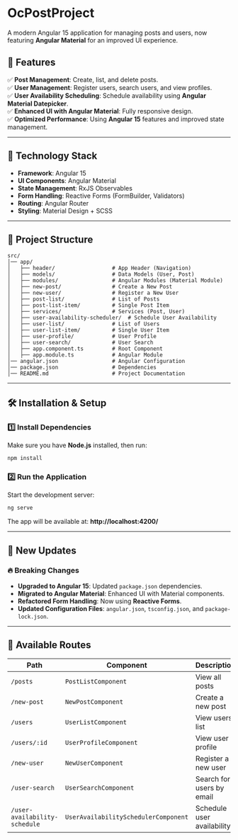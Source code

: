 # OcPostProject
A modern Angular 15 application for managing posts and users, now featuring **Angular Material** for an improved UI experience.

## 📌 Features
✅ **Post Management**: Create, list, and delete posts.  
✅ **User Management**: Register users, search users, and view profiles.  
✅ **User Availability Scheduling**: Schedule availability using **Angular Material Datepicker**.  
✅ **Enhanced UI with Angular Material**: Fully responsive design.  
✅ **Optimized Performance**: Using **Angular 15** features and improved state management.  

---

## 🚀 Technology Stack
- **Framework**: Angular 15
- **UI Components**: Angular Material
- **State Management**: RxJS Observables
- **Form Handling**: Reactive Forms (FormBuilder, Validators)
- **Routing**: Angular Router
- **Styling**: Material Design + SCSS

---

## 📂 Project Structure
```
src/
│── app/
│   ├── header/                  # App Header (Navigation)
│   ├── models/                  # Data Models (User, Post)
│   ├── modules/                 # Angular Modules (Material Module)
│   ├── new-post/                # Create a New Post
│   ├── new-user/                # Register a New User
│   ├── post-list/               # List of Posts
│   ├── post-list-item/          # Single Post Item
│   ├── services/                # Services (Post, User)
│   ├── user-availability-scheduler/  # Schedule User Availability
│   ├── user-list/               # List of Users
│   ├── user-list-item/          # Single User Item
│   ├── user-profile/            # User Profile
│   ├── user-search/             # User Search
│   ├── app.component.ts         # Root Component
│   ├── app.module.ts            # Angular Module
│── angular.json                 # Angular Configuration
│── package.json                 # Dependencies
│── README.md                    # Project Documentation
```

---

## 🛠 Installation & Setup
### 1️⃣ Install Dependencies
Make sure you have **Node.js** installed, then run:
```sh
npm install
```

### 2️⃣ Run the Application
Start the development server:
```sh
ng serve
```
The app will be available at: **http://localhost:4200/**

---

## 📢 New Updates
### 🔥 Breaking Changes
- **Upgraded to Angular 15**: Updated `package.json` dependencies.
- **Migrated to Angular Material**: Enhanced UI with Material components.
- **Refactored Form Handling**: Now using **Reactive Forms**.
- **Updated Configuration Files**: `angular.json`, `tsconfig.json`, and `package-lock.json`.

---

## 📜 Available Routes
| Path | Component | Description |
|------|----------|-------------|
| `/posts` | `PostListComponent` | View all posts |
| `/new-post` | `NewPostComponent` | Create a new post |
| `/users` | `UserListComponent` | View users list |
| `/users/:id` | `UserProfileComponent` | View user profile |
| `/new-user` | `NewUserComponent` | Register a new user |
| `/user-search` | `UserSearchComponent` | Search for users by email |
| `/user-availability-schedule` | `UserAvailabilitySchedulerComponent` | Schedule user availability |